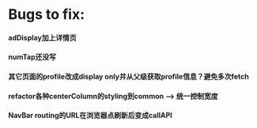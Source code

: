 # Bugs to fix:

#### adDisplay加上详情页

#### numTap还没写

#### 其它页面的profile改成display only并从父级获取profile信息？避免多次fetch

#### refactor各种centerColumn的styling到common --> 统一控制宽度

#### NavBar routing的URL在浏览器点刷新后变成callAPI






